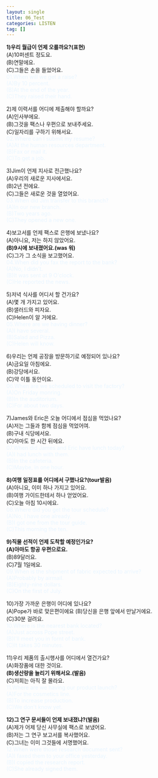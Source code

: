 ```yaml
---
layout: single
title: 06_Test
categories: LISTEN
tag: []
---
```


__1)우리 월급이 언제 오를까요?(표현)__   
(A)10퍼센트 정도요.   
(B)연말에요.   
(C)그들은 손을 들었어요.   
<span style="color:#E8F5FF">
01.When will we get a raise?    
(A)By 10 percent.   
(B)At the end of the year.   
(C)They raised their hand.   
</span>
   
2)제 이력서를 어디에 제출해야 할까요?   
(A)인사부에요.   
(B)그것을 팩스나 우편으로 보내주세요.   
(C)일자리를 구하기 위해서요.   
<span style="color:#E8F5FF">
02.Where can I submit my resume?    
(A)At the human resources department.   
(B)Fax or mail it.   
(C)To get a job.   
</span>
   
3)Jim이 언제 지사로 전근했나요?   
(A)우리의 새로운 지사에서요.   
(B)2년 전에요.   
(C)그들은 새로운 것을 열었어요.   
<span style="color:#E8F5FF">
03.When did Jim transfer to this branch?   
(A)In our new branch.   
(B)Two years ago.   
(C)They opened a new one.   
</span>
   
4)보고서를 언제 팩스로 은행에 보냈나요?   
(A)아니요, 저는 하지 않았어요.   
__(B)9시에 보내졌어요.(was 워)__   
(C)그가 그 소식을 보고했어요.   
<span style="color:#E8F5FF">
04.When did you fax the report to the bank?   
(A)No, I didn't.   
(B)It was sent at 9 O'clock.   
(C)He reported the news.   
</span>
   
5)저녁 식사를 어디서 할 건가요?   
(A)몇 개 가지고 있어요.   
(B)샐러드와 피자요.   
(C)Helen이 알 거에요.   
<span style="color:#E8F5FF">
05.Where are we having dinner?   
(A)I have several.   
(B)Salad and Pizza.   
(C)Helen will know.   
</span>
   
6)우리는 언제 공장을 방문하기로 예정되어 있나요?   
(A)금요일 아침에요.   
(B)강당에서요.   
(C)약 이틀 동안이요.   
<span style="color:#E8F5FF">
06.When are we scheduled to visit the factory?   
(A)On Friday monring.   
(B)In the auditorium.   
(C)For about two days.   
</span>

7)James와 Eric은 오늘 어디에서 점심을 먹었나요?   
(A)저는 그들과 함께 점심을 먹었어여.   
(B)구내 식당에서요.   
(C)아마도 한 시간 뒤에요.   
<span style="color:#E8F5FF">
07.When did James and Eric have lunch today?   
(A)I had lunch with them.   
(B)In the cafeteria.   
(C)Maybe, in one hour.    
</span>
   
__8)여행 일정표를 어디에서 구했나요?(tour발음)__   
(A)아니요, 이미 하나 가지고 있어요.   
(B)여행 가이드한테서 하나 얻었어요.   
(C)오늘 아침 10시에요.   
<span style="color:#E8F5FF">
08.Where did you get the tour schedule?   
(A)No, I have one already.   
(B)I got one from the tour guide.   
(C)This morning the ten.   
</span>
   
__9)직물 선적이 언제 도착할 예정인가요?__   
__(A)아마도 항공 우편으로요.__   
(B)89달러요.   
(C)7월 1일에요.   
<span style="color:#E8F5FF">
09.When is the shipment of fabric expected to arrive?   
(A)Probably by airmail.   
(B)Eighty-nine dollars.   
(C)On the first of July.   
</span>
   
10)가장 가까운 은행이 어디에 있나요?   
(A)Pope가 바로 맞은편이에요
(B)당신을 은행 앞에서 만날거에요.   
(C)30분 걸려요.   
<span style="color:#E8F5FF">
10.Where is the nearest bank located?   
(A)Just across Pope street.    
(B)I'll meet you in fornt of bank.   
(C)It takes 30 minutes.   
</span>
   
11)우리 제품의 출시행사를 어디에서 열건가요?   
(A)화장품에 대한 것이요.   
__(B)생산량을 늘리기 위해서요.(발음)__   
(C)저희는 아직 잘 몰라요.   
<span style="color:#E8F5FF">
11.Where are we having our product launch?   
(A)For the cosmetics line.   
(B)To increase production.   
(C)We don't know yet.   
</span>
   
__12)그 연구 문서들이 언제 보내졌냐?(발음)__   
(A)제가 어제 당신 사무실에 팩스로 보냈어요.   
(B)저는 그 연구 보고서를 복사했어요.   
(C)그녀는 이미 그것들에 서명했어요.   
<span style="color:#E8F5FF">
12.When were those research document sent?    
(A)I faxed them to your office yesterday.   
(B)I copied the research report.   
(C)She already signed them.   
</span>
